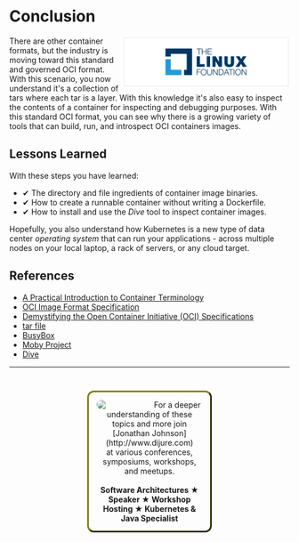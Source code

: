 # Conclusion #

<img align="right" src="./assets/linux-foundation-logo.png" width="300">
There are other container formats, but the industry is moving toward this standard and governed OCI format. With this scenario, you now understand it's a collection of tars where each tar is a layer. With this knowledge it's also easy to inspect the contents of a container for inspecting and debugging purposes. With this standard OCI format, you can see why there is a growing variety of tools that can build, run, and introspect OCI containers images.

## Lessons Learned ##

With these steps you have learned:

- &#x2714; The directory and file ingredients of container image binaries.
- &#x2714; How to create a runnable container without writing a Dockerfile.
- &#x2714; How to install and use the _Dive_ tool to inspect container images.

Hopefully, you also understand how Kubernetes is a new type of data center _operating system_ that can run your applications - across multiple nodes on your local laptop, a rack of servers, or any cloud target.

## References ##

- [A Practical Introduction to Container Terminology](https://developers.redhat.com/blog/2018/02/22/container-terminology-practical-introduction/)
- [OCI Image Format Specification](https://github.com/opencontainers/image-spec/blob/master/spec.md)
- [Demystifying the Open Container Initiative (OCI) Specifications](https://www.docker.com/blog/demystifying-open-container-initiative-oci-specifications/)
- <a href="https://en.wikipedia.org/wiki/Tar_(computing)">tar file</a>
- [BusyBox](https://busybox.net/FAQ.html)
- [Moby Project](https://github.com/moby/moby)
- [Dive](https://github.com/wagoodman/dive)

------
<p style="text-align: center; padding: 1em; margin: 3em; margin-left: 10em; margin-right: 10em; border-; 1px; border-color: olive;  border-radius: 12px; border-style:outset">
<img align="left" src="./assets/jonathan-johnson.jpg" width="100" style="border-radius: 12px">
For a deeper understanding of these topics and more join <br>[Jonathan Johnson](http://www.dijure.com)<br> at various conferences, symposiums, workshops, and meetups.
<br><br>
<b>Software Architectures ★ Speaker ★ Workshop Hosting ★ Kubernetes & Java Specialist</b>
</p>

